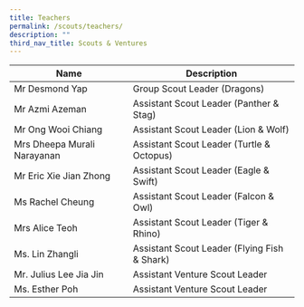 ```yaml
---
title: Teachers
permalink: /scouts/teachers/
description: ""
third_nav_title: Scouts & Ventures
---
```

<table>
<thead>
  <tr>
    <th>Name</th>
    <th>Description</th>
  </tr>
</thead>
<tbody>
  <tr>
    <td>Mr Desmond Yap</td>
    <td>Group Scout Leader (Dragons)</td>
  </tr>
  <tr>
    <td>Mr Azmi Azeman</td>
    <td>Assistant Scout Leader (Panther &amp; Stag)</td>
  </tr>
  <tr>
    <td>Mr Ong Wooi Chiang</td>
    <td>Assistant Scout Leader (Lion &amp; Wolf)</td>
  </tr>
  <tr>
    <td>Mrs Dheepa Murali Narayanan</td>
    <td>Assistant Scout Leader (Turtle &amp; Octopus)</td>
  </tr>
  <tr>
    <td>Mr Eric Xie Jian Zhong<br></td>
    <td>Assistant Scout Leader (Eagle &amp; Swift)</td>
  </tr>
  <tr>
    <td>Ms Rachel Cheung</td>
    <td>Assistant Scout Leader (Falcon &amp; Owl)</td>
  </tr>
  <tr>
    <td>Mrs Alice Teoh</td>
    <td>Assistant Scout Leader (Tiger &amp; Rhino)</td>
  </tr>
  <tr>
    <td>Ms. Lin Zhangli</td>
    <td>Assistant Scout Leader (Flying Fish &amp; Shark)</td>
  </tr>
  <tr>
    <td>Mr. Julius Lee Jia Jin</td>
    <td>Assistant Venture Scout Leader</td>
  </tr>
  <tr>
    <td>Ms. Esther Poh</td>
    <td>Assistant Venture Scout Leader</td>
  </tr>
</tbody>
</table>